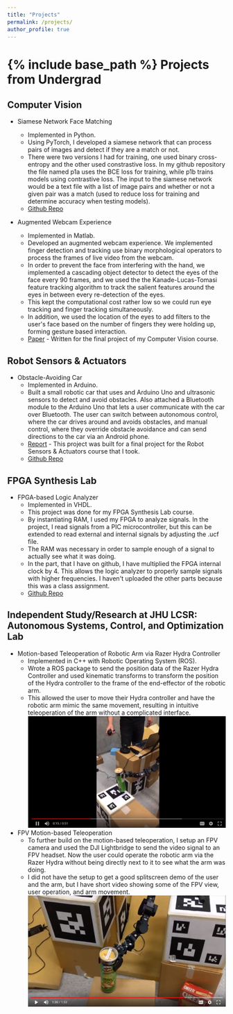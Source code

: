 ```yaml
---
title: "Projects"
permalink: /projects/
author_profile: true
---
```


<html>
  <head>
    <link href="https://fonts.googleapis.com/css?family=Roboto&display=swap" rel="stylesheet">
    <script type="text/javascript">
      var host = "theshwin.com/projects/";
      if ((host == window.location.host) && (window.location.protocol != "https:"))
        window.location.protocol = "https";
    </script>
  </head>
</html>

{% include base_path %}
Projects from Undergrad
======
## Computer Vision
* Siamese Network Face Matching
  * Implemented in Python.
  * Using PyTorch, I developed a siamese network that can process pairs of images and detect if they are a match or not.
  * There were two versions I had for training, one used binary cross-entropy and the other used constrastive loss. In my github repository the file named p1a uses the BCE loss for training, while p1b trains models using contrastive loss. The input to the siamese network would be a text file with a list of image pairs and whether or not a given pair was a match (used to reduce loss for training and determine accuracy when testing models).
  * <a href="https://github.com/The-Shwin/Siamese-Face-Matching">Github Repo</a>

* Augmented Webcam Experience
  * Implemented in Matlab.
  * Developed an augmented webcam experience. We implemented finger detection and tracking use binary morphological operators to process the frames of live video from the webcam.
  * In order to prevent the face from interfering with the hand, we implemented a cascading object detector to detect the eyes of the face every 90 frames, and we used the the Kanade-Lucas-Tomasi feature tracking algorithm to track the salient features around the eyes in between every re-detection of the eyes.
  * This kept the computational cost rather low so we could run eye tracking and finger tracking simultaneously.  
  * In addition, we used the location of the eyes to add filters to the user's face based on the number of fingers they were holding up, forming gesture based interaction.
  * [Paper](https://theshwin.com/files/cvproject.pdf) - Written for the final project of my Computer Vision course.

## Robot Sensors & Actuators
* Obstacle-Avoiding Car
  * Implemented in Arduino.
  * Built a small robotic car that uses and Arduino Uno and ultrasonic sensors to detect and avoid obstacles. Also attached a Bluetooth module to the Arduino Uno that lets a user communicate with the car over Bluetooth. The user can switch between autonomous control, where the car drives around and avoids obstacles, and manual control, where they override obstacle avoidance and can send directions to the car via an Android phone.
  * [Report](https://theshwin.com/files/rsaproject.pdf) - This project was built for a final project for the Robot Sensors & Actuators course that I took.
  * [Github Repo](https://github.com/mattkae/Obstabot)

## FPGA Synthesis Lab
* FPGA-based Logic Analyzer
  * Implemented in VHDL.
  * This project was done for my FPGA Synthesis Lab course.
  * By instantiating RAM, I used my FPGA to analyze signals. In the project, I read signals from a PIC microcontroller, but this can be extended to read external and internal signals by adjusting the .ucf file.
  * The RAM was necessary in order to sample enough of a signal to actually see what it was doing.
  * In the part, that I have on github, I have multiplied the FPGA internal clock by 4. This allows the logic analyzer to properly sample signals with higher frequencies. I haven't uploaded the other parts because this was a class assignment.
  * [Github Repo](https://github.com/The-Shwin/FPGA-LogicAnalyzer)

## Independent Study/Research at JHU LCSR: Autonomous Systems, Control, and Optimization Lab
* Motion-based Teleoperation of Robotic Arm via Razer Hydra Controller
  * Implemented in C++ with Robotic Operating System (ROS).
  * Wrote a ROS package to send the position data of the Razer Hydra Controller and used kinematic transforms to transform the position of the Hydra controller to the frame of the end-effector of the robotic arm.
  * This allowed the user to move their Hydra controller and have the robotic arm mimic the same movement, resulting in intuitive teleoperation of the arm without a complicated interface.
[![Hydra Teleoperation](/images/Video1.PNG)](https://drive.google.com/open?id=0Bx6eCdlCBKvvWEhiOW5EaWxNc1E)
* FPV Motion-based Teleoperation
  * To further build on the motion-based teleoperation, I setup an FPV camera and used the DJI Lightbridge to send the video signal to an FPV headset. Now the user could operate the robotic arm via the Razer Hydra without being directly next to it to see what the arm was doing.
  * I did not have the setup to get a good splitscreen demo of the user and the arm, but I have short video showing some of the FPV view, user operation, and arm movement.
[![FPV Teleoperation](/images/Video2.PNG)](https://drive.google.com/file/d/1CmU1g7jDb5s4es92wabqm8_3vDx1AL4h/view)
